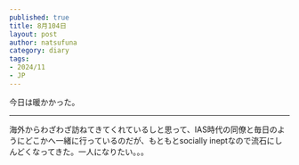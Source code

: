 ```yaml
--- 
published: true
title: 8月104日
layout: post
author: natsufuna
category: diary
tags: 
- 2024/11
- JP
---
```

今日は暖かかった。

---
海外からわざわざ訪ねてきてくれているしと思って、IAS時代の同僚と毎日のようにどこかへ一緒に行っているのだが、もともとsocially ineptなので流石にしんどくなってきた。一人になりたい。。。
